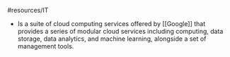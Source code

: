 #resources/IT 

* Is a suite of cloud computing services offered by [[Google]] that provides a series of modular cloud services including computing, data storage, data analytics, and machine learning, alongside a set of management tools.